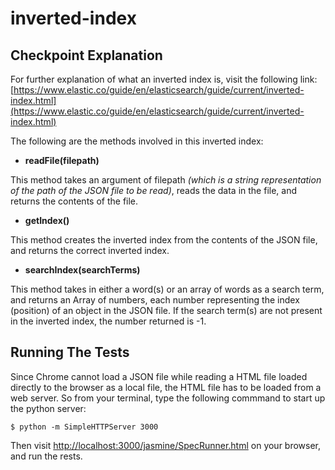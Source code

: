 # inverted-index

## Checkpoint Explanation
For further explanation of what an inverted index is, visit the following link: [https://www.elastic.co/guide/en/elasticsearch/guide/current/inverted-index.html](https://www.elastic.co/guide/en/elasticsearch/guide/current/inverted-index.html)

The following are the methods involved in this inverted index:
* **readFile(filepath)**

This method takes an argument of filepath *(which is a string representation of the path of the JSON file to be read)*, reads the data in the file, and returns the contents of the file.

* **getIndex()**

This method creates the inverted index from the contents of the JSON file, and returns the correct inverted index.

* **searchIndex(searchTerms)**

This method takes in either a word(s) or an array of words as a search term, and returns an Array of numbers, each number representing the index (position) of an object in the JSON file. If the search term(s) are not present in the inverted index, the number returned is -1. 



## Running The Tests
Since Chrome cannot load a JSON file while reading a HTML file loaded directly to the browser as a local file, the HTML file has to be loaded from a web server. So from your terminal, type the following commmand to start up the python server:

``` 
$ python -m SimpleHTTPServer 3000
```
Then visit [http://localhost:3000/jasmine/SpecRunner.html](http://localhost:3000/jasmine/SpecRunner.html) on your browser, and run the rests.
